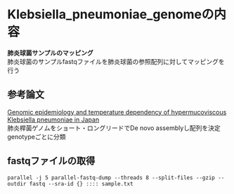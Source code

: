 # Klebsiella_pneumoniae_genomeの内容  
**肺炎球菌サンプルのマッピング**  
肺炎球菌のサンプルfastqファイルを肺炎球菌の参照配列に対してマッピングを行う  

## 参考論文  
[Genomic epidemiology and temperature dependency of hypermucoviscous Klebsiella pneumoniae in Japan](https://pubmed.ncbi.nlm.nih.gov/35622495/)  
肺炎桿菌ゲノムをショート・ロングリードでDe novo assemblyし配列を決定  
genotypeごとに分類

## fastqファイルの取得
```
parallel -j 5 parallel-fastq-dump --threads 8 --split-files --gzip --outdir fastq --sra-id {} :::: sample.txt
```
